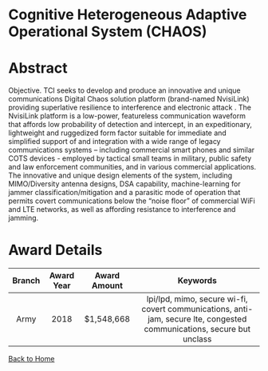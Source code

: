 
Cognitive Heterogeneous Adaptive Operational System (CHAOS)
===========================================================

# Abstract


Objective. TCI seeks to develop and produce an innovative and unique communications Digital Chaos solution platform (brand-named NvisiLink) providing superlative resilience to interference and electronic attack . The NvisiLink platform is a low-power, featureless communication waveform that affords low probability of detection and intercept, in an expeditionary, lightweight and ruggedized form factor suitable for immediate and simplified support of and integration with a wide range of legacy communications systems – including commercial smart phones and similar COTS devices - employed by tactical small teams in military, public safety and law enforcement communities, and in various commercial applications. The innovative and unique design elements of the system, including MIMO/Diversity antenna designs, DSA capability, machine-learning for jammer classification/mitigation and a parasitic mode of operation that permits covert communications below the “noise floor” of commercial WiFi and LTE networks, as well as affording resistance to interference and jamming.  

# Award Details

|Branch|Award Year|Award Amount|Keywords|
| :---: | :---: | :---: | :---: |
|Army|2018|$1,548,668|lpi/lpd, mimo, secure wi-fi, covert communications, anti-jam, secure lte, congested communications, secure but unclass|
  
  


[Back to Home](https://github.com/chrischow/dod_sbir_awards/CC/#1092)